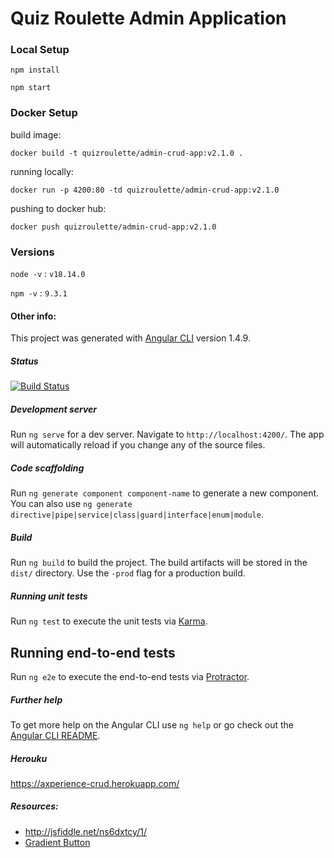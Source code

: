 # Quiz Roulette Admin Application 


### Local Setup

`npm install`

`npm start`

### Docker Setup

build image:

`docker build -t quizroulette/admin-crud-app:v2.1.0 .`


running locally:

`docker run -p 4200:80 -td quizroulette/admin-crud-app:v2.1.0`

pushing to docker hub:

`docker push quizroulette/admin-crud-app:v2.1.0`


### Versions

`node -v` : `v18.14.0`

`npm -v` : `9.3.1`


#### Other info:

This project was generated with [Angular CLI](https://github.com/angular/angular-cli) version 1.4.9.

##### Status
[![Build Status](https://travis-ci.com/shah-smit/Axperience-crud.svg?token=ZyViK46ak7tr4QJc1DsR&branch=master)](https://travis-ci.com/shah-smit/Axperience-crud)

##### Development server

Run `ng serve` for a dev server. Navigate to `http://localhost:4200/`. The app will automatically reload if you change any of the source files.

##### Code scaffolding

Run `ng generate component component-name` to generate a new component. You can also use `ng generate directive|pipe|service|class|guard|interface|enum|module`.

##### Build

Run `ng build` to build the project. The build artifacts will be stored in the `dist/` directory. Use the `-prod` flag for a production build.

##### Running unit tests

Run `ng test` to execute the unit tests via [Karma](https://karma-runner.github.io).

## Running end-to-end tests

Run `ng e2e` to execute the end-to-end tests via [Protractor](http://www.protractortest.org/).

##### Further help

To get more help on the Angular CLI use `ng help` or go check out the [Angular CLI README](https://github.com/angular/angular-cli/blob/master/README.md).

##### Herouku

https://axperience-crud.herokuapp.com/

##### Resources:
- http://jsfiddle.net/ns6dxtcy/1/
- [Gradient Button](https://codepen.io/anon/pen/zgzXvr)
